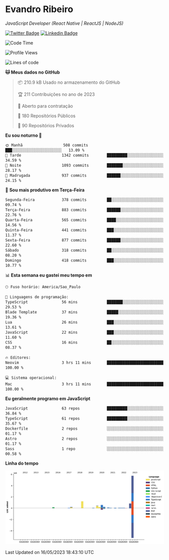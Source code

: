 # Evandro **Ribeiro**

*JavaScript Developer (React Native | ReactJS | NodeJS)*

[![Twitter Badge](https://img.shields.io/badge/-@ribeiroevandro-201B2D?style=flat-square&labelColor=201B2D&logo=twitter&logoColor=white&link=https://twitter.com/ribeiroevandro)](https://twitter.com/ribeiroevandro) 
[![Linkedin Badge](https://img.shields.io/badge/-Evandro%20Ribeiro-201B2D?style=flat-square&logo=Linkedin&logoColor=white&link=https://www.linkedin.com/in/ribeiroevandro)](https://www.linkedin.com/in/ribeiroevandro) 


<!--START_SECTION:waka-->
![Code Time](http://img.shields.io/badge/Code%20Time-3%2C203%20hrs%2025%20mins-blue)

![Profile Views](http://img.shields.io/badge/Visualizac%C3%B5es%20do%20perfil-0-blue)

![Lines of code](https://img.shields.io/badge/Desde%20o%20Hello%20World%20eu%20escrevi-9.8%20million%20linhas%20de%20c%C3%B3digo-blue)

**🐱 Meus dados no GitHub** 

> 📦 210.9 kB Usado no armazenamento do GitHub 
 > 
> 🏆 211 Contribuições no ano de 2023
 > 
> 💼 Aberto para contratação
 > 
> 📜 180 Repositórios Públicos 
 > 
> 🔑 90 Repositórios Privados 
 > 
**Eu sou noturno 🦉** 

```text
🌞 Manhã                  508 commits         ███░░░░░░░░░░░░░░░░░░░░░░   13.09 % 
🌆 Tarde                  1342 commits        █████████░░░░░░░░░░░░░░░░   34.59 % 
🌃 Noite                  1093 commits        ███████░░░░░░░░░░░░░░░░░░   28.17 % 
🌙 Madrugada              937 commits         ██████░░░░░░░░░░░░░░░░░░░   24.15 % 
```
📅 **Sou mais produtivo em Terça-Feira** 

```text
Segunda-Feira            378 commits         ██░░░░░░░░░░░░░░░░░░░░░░░   09.74 % 
Terça-Feira              883 commits         ██████░░░░░░░░░░░░░░░░░░░   22.76 % 
Quarta-Feira             565 commits         ████░░░░░░░░░░░░░░░░░░░░░   14.56 % 
Quinta-Feira             441 commits         ███░░░░░░░░░░░░░░░░░░░░░░   11.37 % 
Sexta-Feira              877 commits         ██████░░░░░░░░░░░░░░░░░░░   22.60 % 
Sábado                   318 commits         ██░░░░░░░░░░░░░░░░░░░░░░░   08.20 % 
Domingo                  418 commits         ███░░░░░░░░░░░░░░░░░░░░░░   10.77 % 
```


📊 **Esta semana eu gastei meu tempo em** 

```text
🕑︎ Fuso horário: America/Sao_Paulo

💬 Linguagens de programação: 
TypeScript               56 mins             ███████░░░░░░░░░░░░░░░░░░   29.53 % 
Blade Template           37 mins             █████░░░░░░░░░░░░░░░░░░░░   19.36 % 
Lua                      26 mins             ███░░░░░░░░░░░░░░░░░░░░░░   13.61 % 
JavaScript               22 mins             ███░░░░░░░░░░░░░░░░░░░░░░   11.60 % 
CSS                      16 mins             ██░░░░░░░░░░░░░░░░░░░░░░░   08.37 % 

🔥 Editores: 
Neovim                   3 hrs 11 mins       █████████████████████████   100.00 % 

💻 Sistema operacional: 
Mac                      3 hrs 11 mins       █████████████████████████   100.00 % 
```

**Eu geralmente programo em JavaScript** 

```text
JavaScript               63 repos            █████████░░░░░░░░░░░░░░░░   36.84 % 
TypeScript               61 repos            █████████░░░░░░░░░░░░░░░░   35.67 % 
Dockerfile               2 repos             ░░░░░░░░░░░░░░░░░░░░░░░░░   01.17 % 
Astro                    2 repos             ░░░░░░░░░░░░░░░░░░░░░░░░░   01.17 % 
Sass                     1 repo              ░░░░░░░░░░░░░░░░░░░░░░░░░   00.58 % 
```



**Linha do tempo**

![Lines of Code chart](https://raw.githubusercontent.com/ribeiroevandro/ribeiroevandro/main/assets/bar_graph.png)


 Last Updated on 16/05/2023 18:43:10 UTC
<!--END_SECTION:waka-->
